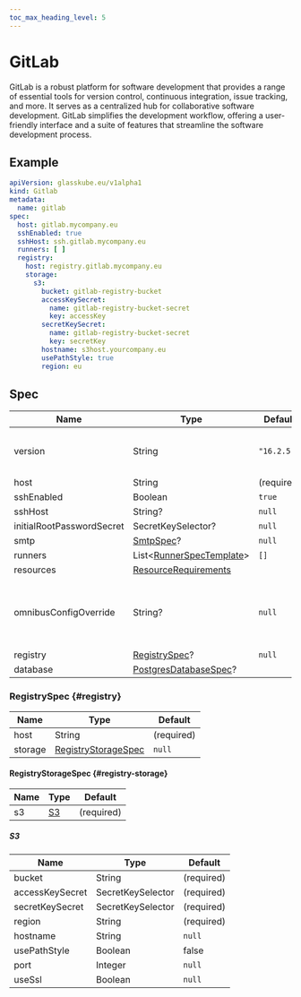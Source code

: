 ```yaml
---
toc_max_heading_level: 5
---
```


# GitLab

GitLab is a robust platform for software development that provides a range of essential tools for version control,
continuous integration, issue tracking, and more. It serves as a centralized hub for collaborative software development.
GitLab simplifies the development workflow, offering a user-friendly interface and a suite of features that streamline
the software development process.

## Example

```yaml title=gitlab.yaml
apiVersion: glasskube.eu/v1alpha1
kind: Gitlab
metadata:
  name: gitlab
spec:
  host: gitlab.mycompany.eu
  sshEnabled: true
  sshHost: ssh.gitlab.mycompany.eu
  runners: [ ]
  registry:
    host: registry.gitlab.mycompany.eu
    storage:
      s3:
        bucket: gitlab-registry-bucket
        accessKeySecret:
          name: gitlab-registry-bucket-secret
          key: accessKey
        secretKeySecret:
          name: gitlab-registry-bucket-secret
          key: secretKey
        hostname: s3host.yourcompany.eu
        usePathStyle: true
        region: eu
```

## Spec

| Name                      | Type                                                                                                   | Default    |                                                                                       |
|---------------------------|--------------------------------------------------------------------------------------------------------|------------|---------------------------------------------------------------------------------------|
| version                   | String                                                                                                 | `"16.2.5"` | Check for [releases](https://gitlab.com/gitlab-org/gitlab-foss/-/releases) on GitLab. |
| host                      | String                                                                                                 | (required) |                                                                                       |
| sshEnabled                | Boolean                                                                                                | `true`     |                                                                                       |
| sshHost                   | String?                                                                                                | `null`     |                                                                                       |
| initialRootPasswordSecret | SecretKeySelector?                                                                                     | `null`     |                                                                                       |
| smtp                      | [SmtpSpec](../common/smtp)?                                                                            | `null`     |                                                                                       | 
| runners                   | List&lt;[RunnerSpecTemplate](./runner)>                                                                | `[]`       |                                                                                       |
| resources                 | [ResourceRequirements](https://kubernetes.io/docs/concepts/configuration/manage-resources-containers/) |            |                                                                                       |
| omnibusConfigOverride     | String?                                                                                                | `null`     | For advanced users only. Use at your own risk!                                        |
| registry                  | [RegistrySpec](#registry)?                                                                             | `null`     |                                                                                       |
| database                  | [PostgresDatabaseSpec](./../common/postgres)?                                                          |            |                                                                                       |

### RegistrySpec {#registry}

| Name    | Type                                     | Default    |
|---------|------------------------------------------|------------|
| host    | String                                   | (required) |
| storage | [RegistryStorageSpec](#registry-storage) | `null`     |

#### RegistryStorageSpec {#registry-storage}

| Name | Type      | Default    |
|------|-----------|------------|
| s3   | [S3](#s3) | (required) |                                                

##### S3

| Name            | Type              | Default    |
|-----------------|-------------------|------------|
| bucket          | String            | (required) |                                                
| accessKeySecret | SecretKeySelector | (required) |                                                
| secretKeySecret | SecretKeySelector | (required) |                                                
| region          | String            | (required) |                                                
| hostname        | String            | `null`     |                                                
| usePathStyle    | Boolean           | false      |
| port            | Integer           | `null`     |
| useSsl          | Boolean           | `null`     |
